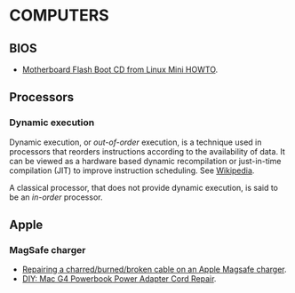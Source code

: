 COMPUTERS
=========

## BIOS

 * [Motherboard Flash Boot CD from Linux Mini HOWTO](http://www.nenie.org/misc/flashbootcd.html).

## Processors

### Dynamic execution

Dynamic execution, or *out-of-order* execution, is a technique used in processors that reorders instructions according to the availability of data. It can be viewed as a hardware based dynamic recompilation or just-in-time compilation (JIT) to improve instruction scheduling. See [Wikipedia](https://en.wikipedia.org/wiki/Out-of-order_executionr).

A classical processor, that does not provide dynamic execution, is said to be an *in-order* processor.

## Apple

### MagSafe charger

 * [Repairing a charred/burned/broken cable on an Apple Magsafe charger](http://warrantyvoidifremoved.blogspot.ie/2013/04/repairing-charredburnedbroken-cable-on.html).
 * [DIY: Mac G4 Powerbook Power Adapter Cord Repair](http://ultimatecarforum.com/smf/index.php?topic=3854.0).
